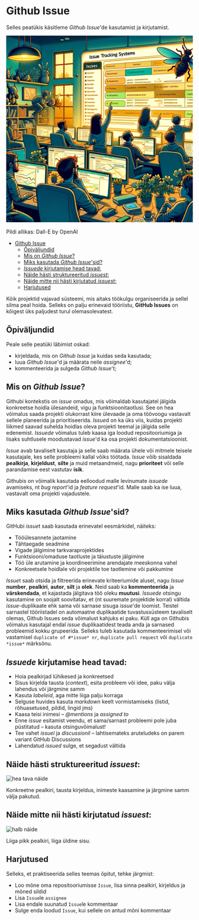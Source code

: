 
# Github Issue

Selles peatükis käsitleme *Github Issue*'de kasutamist ja kirjutamist.

![Issue](Issue.webp)

Pildi allikas: Dall-E by OpenAI

- [Github Issue](#github-issue)
  - [Õpiväljundid](#õpiväljundid)
  - [Mis on *Github Issue*?](#mis-on-github-issue)
  - [Miks kasutada *Github Issue*'sid?](#miks-kasutada-github-issuesid)
  - [*Issuede* kirjutamise head tavad:](#issuede-kirjutamise-head-tavad)
  - [Näide hästi struktureeritud *issuest*:](#näide-hästi-struktureeritud-issuest)
  - [Näide mitte nii hästi kirjutatud *issuest*:](#näide-mitte-nii-hästi-kirjutatud-issuest)
  - [Harjutused](#harjutused)

Kõik projektid vajavad süsteemi, mis aitaks töökulgu organiseerida ja sellel silma peal hoida. Selleks on palju erinevaid tööriistu, **GitHub Issues** on kõigest üks paljudest turul olemasolevatest.

## Õpiväljundid

Peale selle peatüki läbimist oskad:

- kirjeldada, mis on *Github Issue* ja kuidas seda kasutada;
- luua *Github Issue*'d ja määrata neile *assignee*'d;
- kommenteerida ja sulgeda *Github Issue*'t;

## Mis on *Github Issue*?

Githubi kontekstis on *issue* omadus, mis võimaldab kasutajatel jälgida konkreetse hoidla ülesandeid, vigu ja funktsioonitaotlusi. See on hea võimalus saada projekti olukorrast kiire ülevaade ja oma töövoogu vastavalt sellele planeerida ja prioritiseerida. *Issue*d on ka üks viis, kuidas projekti liikmed saavad suhelda hoidlas oleva projekti teemal ja jälgida selle edenemist. *Issuede* võimalus tuleb kaasa iga loodud repositooriumiga ja lisaks suhtlusele moodustavad *issue*'d ka osa projekti dokumentatsioonist.

*Issue* avab tavaliselt kasutaja ja selle saab määrata ühele või mitmele teisele kasutajale, kes selle probleemi kallal võiks töötada. *Issue* võib sisaldada **pealkirja**, **kirjeldust**, **silte** ja muid metaandmeid, nagu **prioriteet** või selle parandamise eest vastutav **isik**. 

Githubis on võimalik kasutada eelloodud malle levinumate *issuede* avamiseks, nt *bug report*'id ja *feature request*'id. Malle saab ka ise luua, vastavalt oma projekti vajadustele.

## Miks kasutada *Github Issue*'sid?

GitHubi *issue*t saab kasutada erinevatel eesmärkidel, näiteks:

- Tööülesannete jaotamine
- Tähtaegade seadmine
- Vigade jälgimine tarkvaraprojektides
- Funktsiooni/omaduse taotluste ja täiustuste jälgimine
- Töö üle arutamine ja koordineerimine arendajate meeskonna vahel
- Konkreetsele hoidlale või projektile toe taotlemine või pakkumine

*Issue*t saab otsida ja filtreerida erinevate kriteeriumide alusel, nagu *Issue* **number**, **pealkiri**, **autor**, **silt** ja **olek**. Neid saab ka **kommenteerida** ja **värskendada**, et kajastada jälgitava töö oleku **muutusi**. *Issuede* otsingu kasutamine on soojalt soovitatav, et (nt suuremate projektide korral) vältida *issue*-duplikaate ehk sama või sarnase sisuga *issue*'de loomist. Teistel sarnastel tööriistadel on automaatne duplikaatide tuvastussüsteem tavaliselt olemas, Github Issues seda võimalust kahjuks ei paku. Küll aga on Githubis võimalus kasutajal endal *issue* duplikaatidest teada anda ja sarnased probleemid kokku grupeerida. Selleks tuleb kasutada kommenteerimisel või vastamisel `duplicate of #*issue* nr`, `duplicate pull request` või `duplicate *issue*` märksõnu. 

## *Issuede* kirjutamise head tavad:

- Hoia pealkirjad lühikesed ja konkreetsed
- Sisus kirjelda tausta (*context*), esita probleem või idee, paku välja lahendus või järgmine samm
- Kasuta *labeleid*, aga mitte liiga palju korraga
- Selguse huvides kasuta *markdown* keelt vormistamiseks (listid, rõhuasetused, pildid, lingid jms)
- Kaasa teisi inimesi – *@mentions* ja *assigned to*
- Enne *issue* esitamist veendu, et sama/sarnast probleemi pole juba püstitatud – kasuta otsinguvõimalust!
- Tee vahet *issuel* ja *discussionil* – lahtisemateks aruteludeks on parem variant GitHub Discussions
- Lahendatud *issued* sulge, et segadust vältida

## Näide hästi struktureeritud *issuest*:
![hea tava näide](https://wiredcraft.com/images/posts/how_we_write_our_github_issues_2.png) 

Konkreetne pealkiri, tausta kirjeldus, inimeste kaasamine ja järgmine samm välja pakutud.

## Näide mitte nii hästi kirjutatud *issuest*:
![halb näide](https://wiredcraft.com/images/posts/how_we_write_our_github_issues_1.png)

Liiga pikk pealkiri, liiga üldine sisu.

## Harjutused

Selleks, et praktiseerida selles teemas õpitut, tehke järgmist:

- Loo mõne oma repositooriumisse `Issue`, lisa sinna pealkiri, kirjeldus ja mõned sildid
- Lisa `Issue`le `assignee`
- Lisa endale suunatud `Issue`le kommentaar
- Sulge enda loodud `Issue`, kui sellele on antud mõni kommentaar
